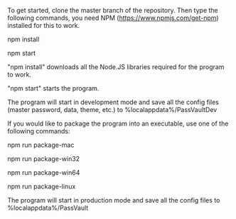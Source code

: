 To get started, clone the master branch of the repository. Then type the following commands, you need NPM (https://www.npmjs.com/get-npm) installed for this to work.

npm install

npm start

"npm install" downloads all the Node.JS libraries required for the program to work.

"npm start" starts the program.

The program will start in development mode and save all the config files (master password, data, theme, etc.) to %localappdata%/PassVaultDev

If you would like to package the program into an executable, use one of the following commands:

npm run package-mac

npm run package-win32

npm run package-win64

npm run package-linux


The program will start in production mode and save all the config files to %localappdata%/PassVault
